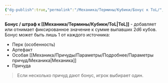 ```yaml
---
{"dg-publish":true,"permalink":"/Механика/Термины/Кубики/Бонус к ToL/","noteIcon":"","created":"2025-09-07T13:19:28.000+03:00","updated":"2025-09-04T08:42:47.094+03:00"}
---
```




**Бонус / штраф к [[Механика/Термины/Кубики/ToL\|ToL]]** - добавляет или отнимает фиксированное значение к сумме выпавших 2d6 кубов. 
Бонус может быть лишь 1 от каждого источника:
   - Перк (особенность)
   - Артефакт
   - Особая [[Механика/Причуды/Параметры/Подробнее/Параметры причуд/Механика\|Механика]]
   - Причуда
	

> Если несколько причуд дают бонус, игрок выбирает один.